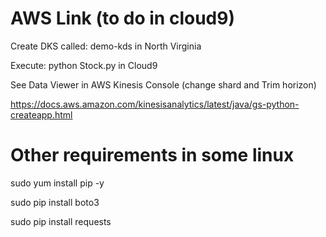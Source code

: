 # AWS Link (to do in cloud9)

Create DKS called: demo-kds in North Virginia

Execute: python Stock.py in Cloud9

See Data Viewer in AWS Kinesis Console (change shard and Trim horizon)

https://docs.aws.amazon.com/kinesisanalytics/latest/java/gs-python-createapp.html



# Other requirements in some linux

sudo yum install pip -y

sudo pip install boto3

sudo pip install requests
